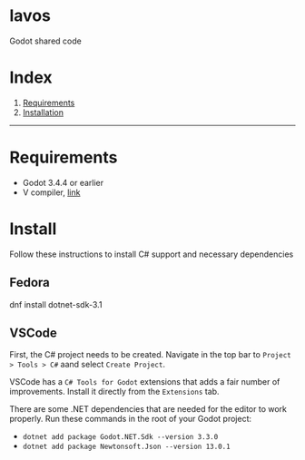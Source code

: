 # lavos
Godot shared code

# Index

1. [Requirements](#requirements)
1. [Installation](#install)

---

# Requirements

* Godot 3.4.4 or earlier
* V compiler, [link](vlang.io)

# Install

Follow these instructions to install C# support and necessary dependencies

## Fedora

dnf install dotnet-sdk-3.1

## VSCode

First, the C# project needs to be created.
Navigate in the top bar to `Project > Tools > C#` aand select `Create Project`.

VSCode has a `C# Tools for Godot` extensions that adds a fair number of improvements. Install it directly from the `Extensions` tab.

There are some .NET dependencies that are needed for the editor to work properly.
Run these commands in the root of your Godot project: 
* `dotnet add package Godot.NET.Sdk --version 3.3.0`
* `dotnet add package Newtonsoft.Json --version 13.0.1`
